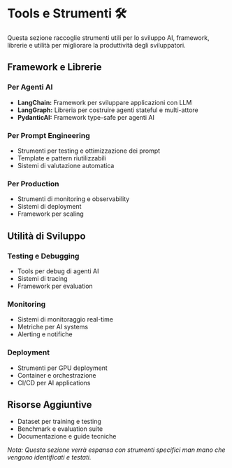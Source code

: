 # Tools e Strumenti 🛠️

Questa sezione raccoglie strumenti utili per lo sviluppo AI, framework, librerie e utilità per migliorare la produttività degli sviluppatori.

## Framework e Librerie

### Per Agenti AI
- **LangChain:** Framework per sviluppare applicazioni con LLM
- **LangGraph:** Libreria per costruire agenti stateful e multi-attore
- **PydanticAI:** Framework type-safe per agenti AI

### Per Prompt Engineering
- Strumenti per testing e ottimizzazione dei prompt
- Template e pattern riutilizzabili
- Sistemi di valutazione automatica

### Per Production
- Strumenti di monitoring e observability
- Sistemi di deployment
- Framework per scaling

## Utilità di Sviluppo

### Testing e Debugging
- Tools per debug di agenti AI
- Sistemi di tracing
- Framework per evaluation

### Monitoring
- Sistemi di monitoraggio real-time
- Metriche per AI systems
- Alerting e notifiche

### Deployment
- Strumenti per GPU deployment
- Container e orchestrazione
- CI/CD per AI applications

## Risorse Aggiuntive

- Dataset per training e testing
- Benchmark e evaluation suite
- Documentazione e guide tecniche

*Nota: Questa sezione verrà espansa con strumenti specifici man mano che vengono identificati e testati.*